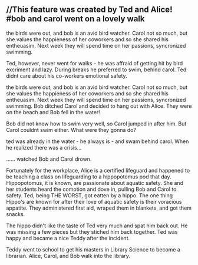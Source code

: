 //This feature was created by Ted and Alice!
#bob and carol went on a lovely walk
---
the birds were out, and bob is an avid bird watcher. Carol not so much, but she values the happieness of her coworkers and so she shared his entheuasim. Next week they will spend time on her passions, syncronized swimming.

Ted, however, never went for walks - he was affraid of getting hit by bird excriment and lazy. During breaks he preferred to swim, behind carol. Ted didnt care about his co-workers emotional safety.

the birds were out, and bob is an avid bird watcher. Carol not so much, but she values the happieness of her coworkers and so she shared his entheuasim. Next week they will spend time on her passions, syncronized swimming. Bob ditched Carol and decided to hang out with Alice. They were on the beach and Bob fell in the water!



Bob did not know how to swim very well, so Carol jumped in after him. But Carol couldnt swim either. What were they gonna do?


ted was already in the water - he always is - and swam behind carol. When he realized there was a crisis...



...... watched Bob and Carol drown. 

Fortunately for the workplace, Alice is a certified lifeguard and happened to be teaching a class on lifeguarding to a hippopotomus pod that day. Hippopotomus, it is known, are passionate about aquatic safety. She and her students heard the comotion and dove in, pulling Bob and Carol to safety. Ted, being THE WORST, got eatten by a hippo. The one thing Hippo's are known for after their love of aquatic safety is their voracious appatite. They administered first aid, wraped them in blankets, and got them snacks. 

The hippo didn't like the taste of Ted very much and spat him back out. He was missing a few pieces but they stiched him back together. Ted was happy and became a nice Teddy after the incident. 

Teddy went to school to get his masters in Library Science to become a librarian. Alice, Carol, and Bob walk into the library.